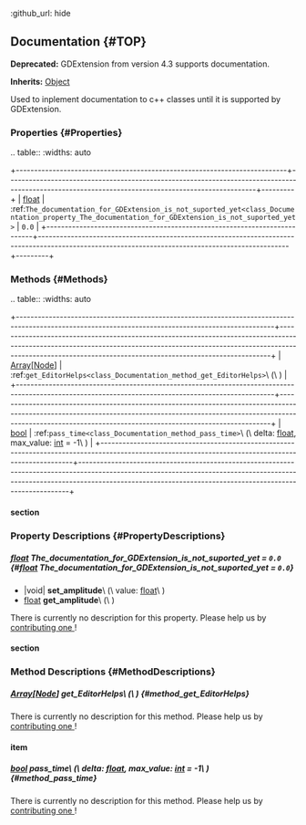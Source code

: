 :github_url: hide

<!---
.. DO NOT EDIT THIS FILE!!!
.. Generated automatically from Godot engine sources.
.. Generator: https://github.com/godotengine/godot/tree/master/doc/tools/make_rst.py.
.. XML source: https://github.com/godotengine/godot/tree/master/Godot-CCP/doc_classes/Documentation.xml.

.. _class_Documentation:

-->
## Documentation {#TOP}

**Deprecated:** GDExtension from version 4.3 supports documentation.

**Inherits:** [Object](https://docs.godotengine.org/en/stable/classes/class_Object.html)

Used to inplement documentation to c++ classes until it is supported by GDExtension.

### Properties {#Properties}

.. table::
   :widths: auto

   +--------------------------------------------------------------------------+--------------------------------------------------------------------------------------------------------------------------------------------------+---------+
   | [float](https://docs.godotengine.org/en/stable/classes/class_float.html) | :ref:`The_documentation_for_GDExtension_is_not_suported_yet<class_Documentation_property_The_documentation_for_GDExtension_is_not_suported_yet>` | ``0.0`` |
   +--------------------------------------------------------------------------+--------------------------------------------------------------------------------------------------------------------------------------------------+---------+

### Methods {#Methods}

.. table::
   :widths: auto

   +----------------------------------------------------------------------------------------------------------------------------------------------------+---------------------------------------------------------------------------------------------------------------------------------------------------------------------------------------------------------------------------------------+
   | [Array](https://docs.godotengine.org/en/stable/classes/class_array.html)\[[Node](https://docs.godotengine.org/en/stable/classes/class_Node.html)\] | :ref:`get_EditorHelps<class_Documentation_method_get_EditorHelps>`\ (\ )                                                                                                                                                              |
   +----------------------------------------------------------------------------------------------------------------------------------------------------+---------------------------------------------------------------------------------------------------------------------------------------------------------------------------------------------------------------------------------------+
   | [bool](https://docs.godotengine.org/en/stable/classes/class_bool.html)                                                                             | :ref:`pass_time<class_Documentation_method_pass_time>`\ (\ delta\: [float](https://docs.godotengine.org/en/stable/classes/class_float.html), max_value\: [int](https://docs.godotengine.org/en/stable/classes/class_int.html) = -1\ ) |
   +----------------------------------------------------------------------------------------------------------------------------------------------------+---------------------------------------------------------------------------------------------------------------------------------------------------------------------------------------------------------------------------------------+

#### section

### Property Descriptions {#PropertyDescriptions}

##### [float](https://docs.godotengine.org/en/stable/classes/class_float.html) **The_documentation_for_GDExtension_is_not_suported_yet** = ``0.0`` {#[float](https://docs.godotengine.org/en/stable/classes/class_float.html) **The_documentation_for_GDExtension_is_not_suported_yet** = ``0.0``}

- |void| **set_amplitude**\ (\ value\: [float](https://docs.godotengine.org/en/stable/classes/class_float.html)\ )
- [float](https://docs.godotengine.org/en/stable/classes/class_float.html) **get_amplitude**\ (\ )

There is currently no description for this property. Please help us by [contributing one ](https://docs.godotengine.org/en/stable/contributing/documentation/updating_the_class_reference.html)!

#### section

### Method Descriptions {#MethodDescriptions}

##### [Array](https://docs.godotengine.org/en/stable/classes/class_array.html)\[[Node](https://docs.godotengine.org/en/stable/classes/class_Node.html)\] **get_EditorHelps**\ (\ ) {#method_get_EditorHelps}

There is currently no description for this method. Please help us by [contributing one ](https://docs.godotengine.org/en/stable/contributing/documentation/updating_the_class_reference.html)!

#### item

##### [bool](https://docs.godotengine.org/en/stable/classes/class_bool.html) **pass_time**\ (\ delta\: [float](https://docs.godotengine.org/en/stable/classes/class_float.html), max_value\: [int](https://docs.godotengine.org/en/stable/classes/class_int.html) = -1\ ) {#method_pass_time}

There is currently no description for this method. Please help us by [contributing one ](https://docs.godotengine.org/en/stable/contributing/documentation/updating_the_class_reference.html)!

